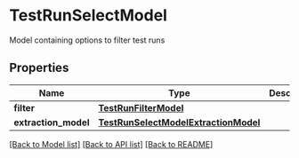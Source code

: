 # TestRunSelectModel

Model containing options to filter test runs

## Properties
Name | Type | Description | Notes
------------ | ------------- | ------------- | -------------
**filter** | [**TestRunFilterModel**](TestRunFilterModel.md) |  | [optional] 
**extraction_model** | [**TestRunSelectModelExtractionModel**](TestRunSelectModelExtractionModel.md) |  | [optional] 

[[Back to Model list]](../README.md#documentation-for-models) [[Back to API list]](../README.md#documentation-for-api-endpoints) [[Back to README]](../README.md)


